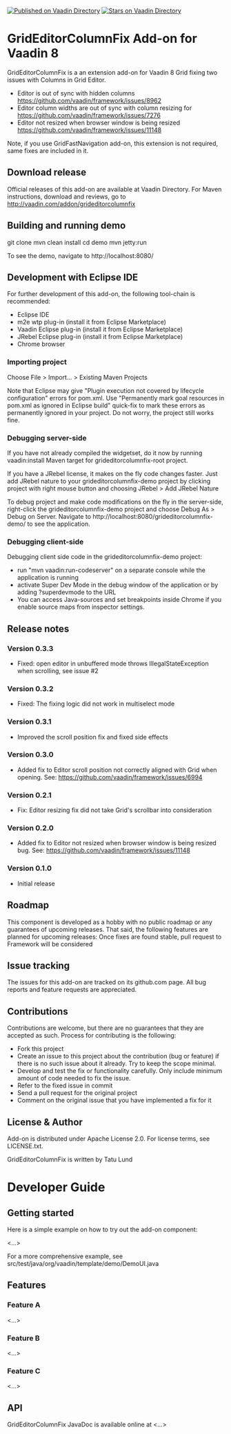 [![Published on Vaadin  Directory](https://img.shields.io/badge/Vaadin%20Directory-published-00b4f0.svg)](https://vaadin.com/directory/component/grideditorcolumnfix-add-on)
[![Stars on Vaadin Directory](https://img.shields.io/vaadin-directory/star/grideditorcolumnfix-add-on.svg)](https://vaadin.com/directory/component/grideditorcolumnfix-add-on)

# GridEditorColumnFix Add-on for Vaadin 8

GridEditorColumnFix is a an extension add-on for Vaadin 8 Grid fixing two issues with Columns in Grid Editor.

- Editor is out of sync with hidden columns https://github.com/vaadin/framework/issues/8962
- Editor column widths are out of sync with column resizing for https://github.com/vaadin/framework/issues/7276
- Editor not resized when browser window is being resized https://github.com/vaadin/framework/issues/11148

Note, if you use GridFastNavigation add-on, this extension is not required, same fixes are included in it.

## Download release

Official releases of this add-on are available at Vaadin Directory. For Maven instructions, download and reviews, go to http://vaadin.com/addon/grideditorcolumnfix

## Building and running demo

git clone <url of the GridEditorColumnFix repository>
mvn clean install
cd demo
mvn jetty:run

To see the demo, navigate to http://localhost:8080/

## Development with Eclipse IDE

For further development of this add-on, the following tool-chain is recommended:
- Eclipse IDE
- m2e wtp plug-in (install it from Eclipse Marketplace)
- Vaadin Eclipse plug-in (install it from Eclipse Marketplace)
- JRebel Eclipse plug-in (install it from Eclipse Marketplace)
- Chrome browser

### Importing project

Choose File > Import... > Existing Maven Projects

Note that Eclipse may give "Plugin execution not covered by lifecycle configuration" errors for pom.xml. Use "Permanently mark goal resources in pom.xml as ignored in Eclipse build" quick-fix to mark these errors as permanently ignored in your project. Do not worry, the project still works fine. 

### Debugging server-side

If you have not already compiled the widgetset, do it now by running vaadin:install Maven target for grideditorcolumnfix-root project.

If you have a JRebel license, it makes on the fly code changes faster. Just add JRebel nature to your grideditorcolumnfix-demo project by clicking project with right mouse button and choosing JRebel > Add JRebel Nature

To debug project and make code modifications on the fly in the server-side, right-click the grideditorcolumnfix-demo project and choose Debug As > Debug on Server. Navigate to http://localhost:8080/grideditorcolumnfix-demo/ to see the application.

### Debugging client-side

Debugging client side code in the grideditorcolumnfix-demo project:
  - run "mvn vaadin:run-codeserver" on a separate console while the application is running
  - activate Super Dev Mode in the debug window of the application or by adding ?superdevmode to the URL
  - You can access Java-sources and set breakpoints inside Chrome if you enable source maps from inspector settings.
 
## Release notes

### Version 0.3.3
- Fixed: open editor in unbuffered mode throws IllegalStateException when scrolling, see issue #2 

### Version 0.3.2
- Fixed: The fixing logic did not work in multiselect mode 

### Version 0.3.1
- Improved the scroll position fix and fixed side effects

### Version 0.3.0
- Added fix to Editor scroll position not correctly aligned with Grid when opening. See: https://github.com/vaadin/framework/issues/6994

### Version 0.2.1
- Fix: Editor resizing fix did not take Grid's scrollbar into consideration 

### Version 0.2.0
- Added fix to Editor not resized when browser window is being resized bug. See: https://github.com/vaadin/framework/issues/11148

### Version 0.1.0
- Initial release

## Roadmap

This component is developed as a hobby with no public roadmap or any guarantees of upcoming releases. That said, the following features are planned for upcoming releases: Once fixes are found stable, pull request to Framework will be considered

## Issue tracking

The issues for this add-on are tracked on its github.com page. All bug reports and feature requests are appreciated. 

## Contributions

Contributions are welcome, but there are no guarantees that they are accepted as such. Process for contributing is the following:
- Fork this project
- Create an issue to this project about the contribution (bug or feature) if there is no such issue about it already. Try to keep the scope minimal.
- Develop and test the fix or functionality carefully. Only include minimum amount of code needed to fix the issue.
- Refer to the fixed issue in commit
- Send a pull request for the original project
- Comment on the original issue that you have implemented a fix for it

## License & Author

Add-on is distributed under Apache License 2.0. For license terms, see LICENSE.txt.

GridEditorColumnFix is written by Tatu Lund

# Developer Guide

## Getting started

Here is a simple example on how to try out the add-on component:

<...>

For a more comprehensive example, see src/test/java/org/vaadin/template/demo/DemoUI.java

## Features

### Feature A

<...>

### Feature B

<...>

### Feature C

<...>

## API

GridEditorColumnFix JavaDoc is available online at <...>
